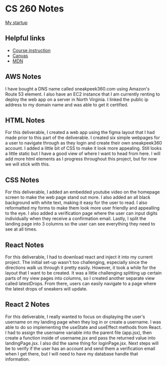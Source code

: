 # CS 260 Notes

[My startup](https://simon.cs260.click)

## Helpful links

- [Course instruction](https://github.com/webprogramming260)
- [Canvas](https://byu.instructure.com)
- [MDN](https://developer.mozilla.org)

## AWS Notes

I have bought a DNS name called sneakpeek360.com using Amazon's Route 53 element. I also have an EC2 instance that I am currently renting to deploy the web app on a server in North Virginia. I linked the public ip address to my domain name and was able to get it certified.

## HTML Notes

For this deliverable, I created a web app using the figma layout that I had made prior to this part of the deliverable. I created six simple webpages for a user to navigate through as they login and create their own sneakpeek360 account. I added a little bit of CSS to make it look more appealing. Still looks a little static but I have a good view of where I want to head from here. I will add more html elements as I progress throughout this project, but for now we will stick with this.

## CSS Notes

For this deliverable, I added an embedded youtube video on the homepage screen to make the web page stand out more. I also added an all black background with white text, making it easy for the user to read. I also reformatted my forms to make them look more user friendly and appealling to the eye. I also added a verification page where the user can input digits individually when they receive a confirmation email. Lastly, I split the landing page into 3 columns so the user can see everything they need to see at all times.

## React Notes

For this deliverable, I had to download react and inject it into my current project. The initial set-up wasn't too challenging, especially since the directions walk us through it pretty easily. However, it took a while for the layout that I want to be created. It was a little challenging splitting up certain parts of my view pages into columns, so I created another separate view called latestDrops. From there, users can easily navigate to a page where the latest drops of sneakers will update.

## React 2 Notes

For this deliverable, I really wanted to focus on displaying the user's username on my landing page when they log in or create a username. I was able to do so implementing the useState and useEffect methods from React. I had to assign the username variable into the parent file (app.jsx), then create a function inside of username.jsx and pass the returned value into landingPage.jsx. I also did the same thing for loginPage.jsx. Next steps will be to verify if the user has an account and send them a verification email when I get there, but I will need to have my database handle that information.
